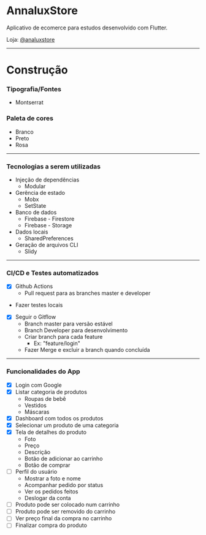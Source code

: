 # AnnaluxStore

Aplicativo de ecomerce para estudos desenvolvido com Flutter.

Loja: [@analuxstore](https://www.instagram.com/analuxstore/)

---

# Construção

### Tipografia/Fontes

- Montserrat

### Paleta de cores

- Branco
- Preto
- Rosa

---

### Tecnologias a serem utilizadas

- Injeção de dependências
    - Modular
- Gerência de estado
    - Mobx
    - SetState
- Banco de dados
    - Firebase - Firestore
    - Firebase - Storage
- Dados locais
    - SharedPreferences
- Geração de arquivos CLI
    - Slidy
    
 ---

### CI/CD e Testes automatizados

- [x]  Github Actions
    - Pull request para as branches master e developer
- Fazer testes locais
- [x]  Seguir o Gitflow
    - Branch master para versão estável
    - Branch Developer para desenvolvimento
    - Criar branch para cada feature
        - Ex: "feature/login"
    - Fazer Merge e excluir a branch quando concluída
 
---

### Funcionalidades do App

- [x]  Login com Google
- [x]  Listar categoria de produtos
    - Roupas de bebê
    - Vestidos
    - Máscaras
- [x]  Dashboard com todos os produtos
- [x]  Selecionar um produto de uma categoria
- [x]  Tela de detalhes do produto
    - Foto
    - Preço
    - Descrição
    - Botão de adicionar ao carrinho
    - Botão de comprar
- [ ]  Perfil do usuário
    - Mostrar a foto e nome
    - Acompanhar pedido por status
    - Ver os pedidos feitos
    - Deslogar da conta
- [ ]  Produto pode ser colocado num carrinho
- [ ]  Produto pode ser removido do carrinho
- [ ]  Ver preço final da compra no carrinho
- [ ]  Finalizar compra do produto
